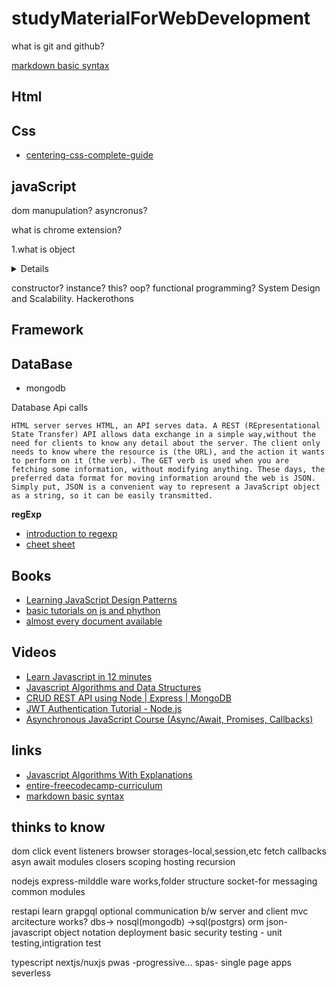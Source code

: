 # studyMaterialForWebDevelopment
what is git and github?

[markdown basic syntax](https://www.markdownguide.org/basic-syntax)

## Html

## Css

- [centering-css-complete-guide](https://css-tricks.com/centering-css-complete-guide/)

## javaScript

dom manupulation?
asyncronus?

what is chrome extension?

1.what is object
<details>
object is one of the data type in javascipt
The Object class represents one of JavaScript's data types. It is used to store various keyed collections and more complex entities. Objects can be created using the Object() constructor or the object initializer / literal syntax.
Description

Nearly all objects in JavaScript are instances of Object; a typical object inherits properties (including methods) from Object.prototype, although these properties may be shadowed (a.k.a. overridden). However, an Object may be deliberately created for which this is not true (e.g. by Object.create(null)), or it may be altered so that this is no longer true (e.g. with Object.setPrototypeOf).

Changes to the Object prototype object are seen by all objects through prototype chaining, unless the properties and methods subject to those changes are overridden further along the prototype chain. This provides a very powerful although potentially dangerous mechanism to override or extend object behavior.

The Object constructor creates an object wrapper for the given value.

    If the value is null or undefined, it will create and return an empty object.
    Otherwise, it will return an object of a Type that corresponds to the given value.
    If the value is an object already, it will return the value.

When called in a non-constructor context, Object behaves identically to new Object().
  [click for in detail](https://developer.mozilla.org/en-US/docs/Web/JavaScript/Reference/Global_Objects/Object)
</details>

constructor?
instance?
this?
oop?
functional programming?
 System Design and Scalability.
Hackerothons

## Framework

## DataBase
- mongodb

Database
Api calls

    HTML server serves HTML, an API serves data. A REST (REpresentational State Transfer) API allows data exchange in a simple way,without the need for clients to know any detail about the server. The client only needs to know where the resource is (the URL), and the action it wants to perform on it (the verb). The GET verb is used when you are fetching some information, without modifying anything. These days, the preferred data format for moving information around the web is JSON. Simply put, JSON is a convenient way to represent a JavaScript object as a string, so it can be easily transmitted.
 
 **regExp**
   - [introduction to regexp](https://www.w3schools.com/js/js_regexp.asp)
   - [cheet sheet](https://www.w3schools.com/jsref/jsref_obj_regexp.asp)
 
    
## Books

- [Learning JavaScript Design Patterns](https://addyosmani.com/resources/essentialjsdesignpatterns/book/)
- [basic tutorials on js and phython](https://edabit.com/tutorials)
- [almost every document available](https://devdocs.io/)

## Videos
   - [Learn Javascript in 12 minutes](https://www.youtube.com/watch?v=Ukg_U3CnJWI)
   - [Javascript Algorithms and Data Structures](https://www.freecodecamp.org/learn/javascript-algorithms-and-data-structures/basic-javascript/)
   - [CRUD REST API using Node | Express | MongoDB](https://www.youtube.com/watch?v=eYVGoXPq2RA)
   - [JWT Authentication Tutorial - Node.js](https://www.youtube.com/watch?v=mbsmsi7l3r4)
   - [Asynchronous JavaScript Course (Async/Await, Promises, Callbacks)](https://www.youtube.com/watch?v=ZYb_ZU8LNxs)


## links
   - [Javascript Algorithms With Explanations](https://github.com/trekhleb/javascript-algorithms)
   - [entire-freecodecamp-curriculum](https://www.freecodecamp.org/news/i-completed-the-entire-freecodecamp-curriculum-in-a-month-while-recording-everything/)
   - [markdown basic syntax](https://www.markdownguide.org/basic-syntax)

 ## thinks to know
 
 dom
click event listeners
browser storages-local,session,etc 
fetch
callbacks
asyn await
modules
closers
scoping hosting
recursion

nodejs
express-milddle ware works,folder structure
socket-for messaging
common modules

restapi learn
grapgql optional
communication b/w server and client
mvc arcitecture works?
dbs-> nosql(mongodb)
      ->sql(postgrs)
orm
json-javascript object notation
deployment
basic security
testing - unit testing,intigration test

typescript
nextjs/nuxjs
pwas -progressive...
spas- single page apps
severless

 

